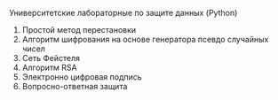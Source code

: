 Университетские лабораторные по защите данных (Python)

1. Простой метод перестановки
2. Алгоритм шифрования на основе генератора псевдо случайных чисел
3. Сеть Фейстеля
4. Алгоритм RSA
5. Электронно цифровая подпись
6. Вопросно-ответная защита
